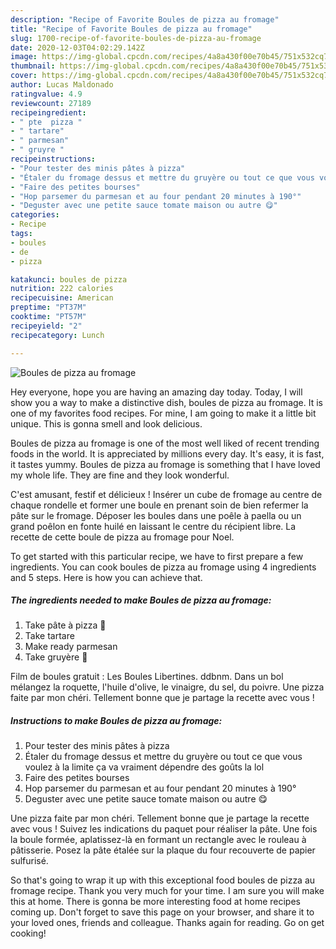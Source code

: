 ```yaml
---
description: "Recipe of Favorite Boules de pizza au fromage"
title: "Recipe of Favorite Boules de pizza au fromage"
slug: 1700-recipe-of-favorite-boules-de-pizza-au-fromage
date: 2020-12-03T04:02:29.142Z
image: https://img-global.cpcdn.com/recipes/4a8a430f00e70b45/751x532cq70/boules-de-pizza-au-fromage-photo-principale-de-la-recette.jpg
thumbnail: https://img-global.cpcdn.com/recipes/4a8a430f00e70b45/751x532cq70/boules-de-pizza-au-fromage-photo-principale-de-la-recette.jpg
cover: https://img-global.cpcdn.com/recipes/4a8a430f00e70b45/751x532cq70/boules-de-pizza-au-fromage-photo-principale-de-la-recette.jpg
author: Lucas Maldonado
ratingvalue: 4.9
reviewcount: 27189
recipeingredient:
- " pte  pizza "
- " tartare"
- " parmesan"
- " gruyre "
recipeinstructions:
- "Pour tester des minis pâtes à pizza"
- "Étaler du fromage dessus et mettre du gruyère ou tout ce que vous voulez à la limite ça va vraiment dépendre des goûts la lol"
- "Faire des petites bourses"
- "Hop parsemer du parmesan et au four pendant 20 minutes à 190°"
- "Deguster avec une petite sauce tomate maison ou autre 😋"
categories:
- Recipe
tags:
- boules
- de
- pizza

katakunci: boules de pizza 
nutrition: 222 calories
recipecuisine: American
preptime: "PT37M"
cooktime: "PT57M"
recipeyield: "2"
recipecategory: Lunch

---
```



![Boules de pizza au fromage](https://img-global.cpcdn.com/recipes/4a8a430f00e70b45/751x532cq70/boules-de-pizza-au-fromage-photo-principale-de-la-recette.jpg)

Hey everyone, hope you are having an amazing day today. Today, I will show you a way to make a distinctive dish, boules de pizza au fromage. It is one of my favorites food recipes. For mine, I am going to make it a little bit unique. This is gonna smell and look delicious.

Boules de pizza au fromage is one of the most well liked of recent trending foods in the world. It is appreciated by millions every day. It's easy, it is fast, it tastes yummy. Boules de pizza au fromage is something that I have loved my whole life. They are fine and they look wonderful.

C&#39;est amusant, festif et délicieux ! Insérer un cube de fromage au centre de chaque rondelle et former une boule en prenant soin de bien refermer la pâte sur le fromage. Déposer les boules dans une poêle à paella ou un grand poêlon en fonte huilé en laissant le centre du récipient libre. La recette de cette boule de pizza au fromage pour Noel.


To get started with this particular recipe, we have to first prepare a few ingredients. You can cook boules de pizza au fromage using 4 ingredients and 5 steps. Here is how you can achieve that.

<!--inarticleads1-->

##### The ingredients needed to make Boules de pizza au fromage:

1. Take  pâte à pizza 🍕
1. Take  tartare
1. Make ready  parmesan
1. Take  gruyère 🧀


Film de boules gratuit : Les Boules Libertines. ddbnm. Dans un bol mélangez la roquette, l&#39;huile d&#39;olive, le vinaigre, du sel, du poivre. Une pizza faite par mon chéri. Tellement bonne que je partage la recette avec vous ! 

<!--inarticleads2-->

##### Instructions to make Boules de pizza au fromage:

1. Pour tester des minis pâtes à pizza
1. Étaler du fromage dessus et mettre du gruyère ou tout ce que vous voulez à la limite ça va vraiment dépendre des goûts la lol
1. Faire des petites bourses
1. Hop parsemer du parmesan et au four pendant 20 minutes à 190°
1. Deguster avec une petite sauce tomate maison ou autre 😋


Une pizza faite par mon chéri. Tellement bonne que je partage la recette avec vous ! Suivez les indications du paquet pour réaliser la pâte. Une fois la boule formée, aplatissez-là en formant un rectangle avec le rouleau à pâtisserie. Posez la pâte étalée sur la plaque du four recouverte de papier sulfurisé. 

So that's going to wrap it up with this exceptional food boules de pizza au fromage recipe. Thank you very much for your time. I am sure you will make this at home. There is gonna be more interesting food at home recipes coming up. Don't forget to save this page on your browser, and share it to your loved ones, friends and colleague. Thanks again for reading. Go on get cooking!
